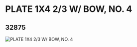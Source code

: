 # PLATE 1X4 2/3 W/ BOW, NO. 4
## 32875
![PLATE 1X4 2/3 W/ BOW, NO. 4](https://lc-www-live-s.legocdn.com/media/bricks/5/2/6185328.jpg)